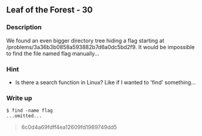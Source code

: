## Leaf of the Forest - 30

### Description

We found an even bigger directory tree hiding a flag starting at /problems/3a36b3b0858a593882b7d6a0dc5bd2f9. It would be impossible to find the file named flag manually...

### Hint

  - Is there a search function in Linux? Like if I wanted to 'find' something...

### Write up

    $ find -name flag
    ...omitted...


> 6c0d4a69fdff4ea12609fd1989749dd5
